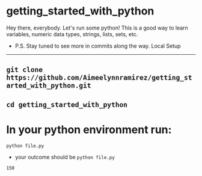 # getting_started_with_python

Hey there, everybody.
Let's run some python! 
This is a good way to learn variables, numeric data types, strings, lists, sets, etc.
- P.S. Stay tuned to see more in commits along the way.
Local Setup
------------------------------------------
`git clone https://github.com/Aimeelynnramirez/getting_started_with_python.git`
------------------------------------------
`cd getting_started_with_python`
------------------------------------------


# In your python environment run: 

`python file.py` 

- your outcome should be 
`python file.py`
                                     
`150`


